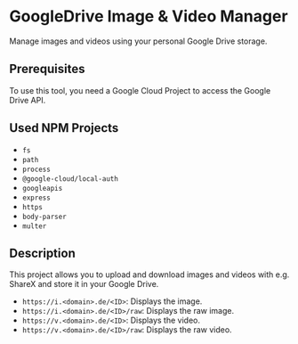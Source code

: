 # GoogleDrive Image & Video Manager

Manage images and videos using your personal Google Drive storage.

## Prerequisites

To use this tool, you need a Google Cloud Project to access the Google Drive API.

## Used NPM Projects

- `fs`
- `path`
- `process`
- `@google-cloud/local-auth`
- `googleapis`
- `express`
- `https`
- `body-parser`
- `multer`

## Description

This project allows you to upload and download images and videos with e.g. ShareX and store it in your Google Drive.

- `https://i.<domain>.de/<ID>`: Displays the image.
- `https://i.<domain>.de/<ID>/raw`: Displays the raw image.
- `https://v.<domain>.de/<ID>`: Displays the video.
- `https://v.<domain>.de/<ID>/raw`: Displays the raw video.
